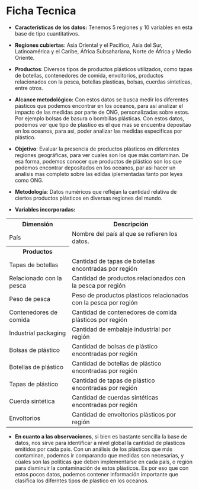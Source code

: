 # Ficha Tecnica 

- **Características de los datos:** Tenemos 5 regiones y 10 variables en esta base de tipo cuantitativos.  

- **Regiones cubiertas**: Asia Oriental y el Pacífico, Asia del Sur, Latinoamérica y el Caribe, África Subsahariana, Norte de África y Medio Oriente.
- **Productos**: Diversos tipos de productos plásticos utilizados, como tapas de botellas, contenedores de comida, envoltorios, productos relacionados con la pesca, botellas plasticas, bolsas, cuerdas sinteticas, entre otros. 

- **Alcance metodológico:** 
Con estos datos se busca medir los diferentes pásticos que podemos encontrar en los oceanos, para así analizar el impacto de las medidas por parte de ONG, personalizadas sobre estos. Por ejemplo bolsas de basura o bombillas plásticas. Con estos datos, podemos ver que tipo de plastico es el que mas se encuentra depositao en los oceanos, para asi, poder analizar las medidas especificas por plástico. 

- **Objetivo**: Evaluar la presencia de productos plásticos en diferentes regiones geográficas, para ver cuales son los que más contaminan. De esa forma, podemos conocer que productos de plástico son los que podemos encontrar depositados en los oceanos, par asi hacer un analisis mas completo sobre las edidas iplementadas tanto por leyes como ONG.

- **Metodología**: Datos numéricos que reflejan la cantidad relativa de ciertos productos plásticos en diversas regiones del mundo.

- **Variables incorporadas:**        

 <table>
  <tr>
    <th>Dimensión</th>
    <th>Descripción</th>
  </tr>
  <tr>
    <td>País</td>
    <td>Nombre del país al que se refieren los datos.</td>
  </tr>
  <tr>
  <tr>
    <th>Productos</th>
  </tr>
  <tr>
    <td>Tapas de botellas</td>
    <td>Cantidad de tapas de botellas encontradas por región
  </tr>
  <tr>
    <td>Relacionado con la pesca</td>
    <td>Cantidad de productos relacionados con la pesca por región
  </tr>
  <tr>
    <td>Peso de pesca</td>
    <td>Peso de productos plásticos relacionados con la pesca por región
  </tr>
  <tr>
    <td>Contenedores de comida</td>
    <td>Cantidad de contenedores de comida plásticos por región
  </tr>
  <tr>
    <td>Industrial packaging</td>
    <td>Cantidad de embalaje industrial por región
  </tr>
  <tr>
    <td>Bolsas de plástico</td>
    <td>Cantidad de bolsas de plástico encontradas por región
  </tr>
  <tr>
    <td>Botellas de plástico</td>
    <td>Cantidad de botellas de plástico encontradas por región 
  </tr>
  <tr>
    <td>Tapas de plástico</td>
    <td>Cantidad de tapas de plástico encontradas por región
  <tr>
    <td>Cuerda sintética</td>
    <td>Cantidad de cuerdas sintéticas encontradas por región 
  <tr>
    <td>Envoltorios</td>
    <td>Cantidad de envoltorios plásticos por región
  </tr>
</table>

                 
- **En cuanto a las observaciones**, si bien es bastante sencilla la base de datos, nos sirve para identificar a nivel global la cantidad de plasticos emitidos por cada pais. Con un análisis de los plásticos que más contaminan, podemos ir comparando que medidas son necesarias, y cúales son las políticas que deben implementarse en cada país, o región para disminuir la contaminación de estos plásticos. Es por eso que con estos pocos datos, podemos contener información importante que clasifica los diferntes tipos de plastico en los oceanos. 
